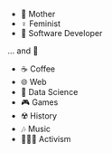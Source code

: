 
- 🤰 Mother
- ♀️ Feminist
- 🧙 Software Developer

... and 💜 

- ☕ Coffee
- 🌐 Web
- 🎲 Data Science
- 🎮 Games
- ☢️ History
- 🎶 Music
- 🏴🏳️‍🌈 Activism
